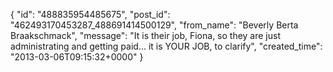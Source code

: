  {
   "id": "488835954485675",
   "post_id": "462493170453287_488691414500129",
   "from_name": "Beverly Berta Braakschmack",
   "message": "It is their job, Fiona, so they are just administrating and getting paid... it is YOUR JOB, to clarify",
   "created_time": "2013-03-06T09:15:32+0000"
 }
